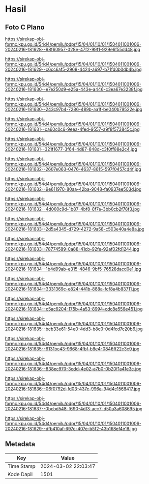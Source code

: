 # Hasil

## Foto C Plano

https://sirekap-obj-formc.kpu.go.id/54d4/pemilu/pdpr/15/04/01/10/01/1504011001006-20240216-181628--98f60957-028e-47f2-99f1-929e6f55dd48.jpg

https://sirekap-obj-formc.kpu.go.id/54d4/pemilu/pdpr/15/04/01/10/01/1504011001006-20240216-181629--c6cc6af5-2968-4424-a697-b71fd0b0db4b.jpg

https://sirekap-obj-formc.kpu.go.id/54d4/pemilu/pdpr/15/04/01/10/01/1504011001006-20240216-181630--e7e250d9-e25a-443e-a446-c3ea67e3238f.jpg

https://sirekap-obj-formc.kpu.go.id/54d4/pemilu/pdpr/15/04/01/10/01/1504011001006-20240216-181630--243c97b4-7286-489b-aa1f-be040b79522e.jpg

https://sirekap-obj-formc.kpu.go.id/54d4/pemilu/pdpr/15/04/01/10/01/1504011001006-20240216-181631--ca60c0c6-9eea-4fed-9557-a9f8f573845c.jpg

https://sirekap-obj-formc.kpu.go.id/54d4/pemilu/pdpr/15/04/01/10/01/1504011001006-20240216-181631--321f1677-3f64-4d87-848d-c3f0ff88e2c4.jpg

https://sirekap-obj-formc.kpu.go.id/54d4/pemilu/pdpr/15/04/01/10/01/1504011001006-20240216-181632--2607e063-0476-4637-8615-597f0457cd4f.jpg

https://sirekap-obj-formc.kpu.go.id/54d4/pemilu/pdpr/15/04/01/10/01/1504011001006-20240216-181632--9e611970-80aa-42ba-9048-fa0937ee503d.jpg

https://sirekap-obj-formc.kpu.go.id/54d4/pemilu/pdpr/15/04/01/10/01/1504011001006-20240216-181632--4d000c9d-1b87-4bf8-8f7a-3bb0cb2f78f3.jpg

https://sirekap-obj-formc.kpu.go.id/54d4/pemilu/pdpr/15/04/01/10/01/1504011001006-20240216-181633--2d5a4345-d729-4272-9a58-c503e40a4e8a.jpg

https://sirekap-obj-formc.kpu.go.id/54d4/pemilu/pdpr/15/04/01/10/01/1504011001006-20240216-181633--78774589-0a88-41cb-92fe-92af02fd1244.jpg

https://sirekap-obj-formc.kpu.go.id/54d4/pemilu/pdpr/15/04/01/10/01/1504011001006-20240216-181634--1b4d99ab-e315-4846-9bf5-76528dacd0e1.jpg

https://sirekap-obj-formc.kpu.go.id/54d4/pemilu/pdpr/15/04/01/10/01/1504011001006-20240216-181634--3331369c-e824-441b-888a-fcf8a4b83711.jpg

https://sirekap-obj-formc.kpu.go.id/54d4/pemilu/pdpr/15/04/01/10/01/1504011001006-20240216-181634--c5ac9204-175b-4a53-8994-cdc8e556e451.jpg

https://sirekap-obj-formc.kpu.go.id/54d4/pemilu/pdpr/15/04/01/10/01/1504011001006-20240216-181635--bcb33e61-54e0-4dd3-b8c0-0d4fcd7c20b6.jpg

https://sirekap-obj-formc.kpu.go.id/54d4/pemilu/pdpr/15/04/01/10/01/1504011001006-20240216-181635--6131bc43-9668-4fbf-b8e4-0846ff22c3c9.jpg

https://sirekap-obj-formc.kpu.go.id/54d4/pemilu/pdpr/15/04/01/10/01/1504011001006-20240216-181636--838ec970-3cdd-4e02-a7b0-0b20f1a41e3c.jpg

https://sirekap-obj-formc.kpu.go.id/54d4/pemilu/pdpr/15/04/01/10/01/1504011001006-20240216-181636--06f0792d-fd03-437c-996a-94d4c1568417.jpg

https://sirekap-obj-formc.kpu.go.id/54d4/pemilu/pdpr/15/04/01/10/01/1504011001006-20240216-181637--0bcbd548-f690-4df3-aec7-d50a3a608695.jpg

https://sirekap-obj-formc.kpu.go.id/54d4/pemilu/pdpr/15/04/01/10/01/1504011001006-20240216-181629--dfb410af-697c-407e-b5f2-43b168ef4e18.jpg


## Metadata

| Key        | Value               |
| ---------- | ------------------- |
| Time Stamp | 2024-03-02 22:03:47 |
| Kode Dapil | 1501                |



